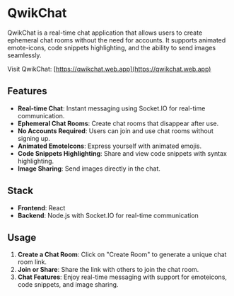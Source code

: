# QwikChat

QwikChat is a real-time chat application that allows users to create ephemeral chat rooms without the need for accounts. It supports animated emote-icons, code snippets highlighting, and the ability to send images seamlessly.

Visit QwikChat: [https://qwikchat.web.app](https://qwikchat.web.app)

## Features

- **Real-time Chat**: Instant messaging using Socket.IO for real-time communication.
- **Ephemeral Chat Rooms**: Create chat rooms that disappear after use.
- **No Accounts Required**: Users can join and use chat rooms without signing up.
- **Animated EmoteIcons**: Express yourself with animated emojis.
- **Code Snippets Highlighting**: Share and view code snippets with syntax highlighting.
- **Image Sharing**: Send images directly in the chat.

## Stack

- **Frontend**: React
- **Backend**: Node.js with Socket.IO for real-time communication

## Usage

1. **Create a Chat Room**: Click on "Create Room" to generate a unique chat room link.
2. **Join or Share**: Share the link with others to join the chat room.
3. **Chat Features**: Enjoy real-time messaging with support for emoteicons, code snippets, and image sharing.
